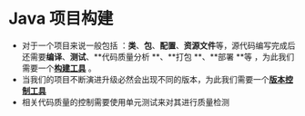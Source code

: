 # Java 项目构建

* 对于一个项目来说一般包括 ：**类**、**包**、**配置**、**资源文件**等，源代码编写完成后还需要**编译**、**测试**、**代码质量分析 **、**打包 **、**部署 **等 ，为此我们需要一个[**构建工具**](构建工具.md) 。
* 当我们的项目不断演进升级必然会出现不同的版本，为此我们需要一个[**版本控制工具**](版本控制.md)
* 相关代码质量的控制需要使用单元测试来对其进行质量检测 



